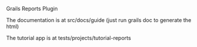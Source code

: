 Grails Reports Plugin

The documentation is at src/docs/guide (just run grails doc to generate the html)


The tutorial app is at tests/projects/tutorial-reports


